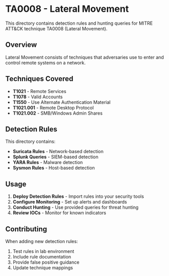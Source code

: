 # TA0008 - Lateral Movement

This directory contains detection rules and hunting queries for MITRE ATT&CK technique TA0008 (Lateral Movement).

## Overview

Lateral Movement consists of techniques that adversaries use to enter and control remote systems on a network.

## Techniques Covered

- **T1021** - Remote Services
- **T1078** - Valid Accounts
- **T1550** - Use Alternate Authentication Material
- **T1021.001** - Remote Desktop Protocol
- **T1021.002** - SMB/Windows Admin Shares

## Detection Rules

This directory contains:
- **Suricata Rules** - Network-based detection
- **Splunk Queries** - SIEM-based detection
- **YARA Rules** - Malware detection
- **Sysmon Rules** - Host-based detection

## Usage

1. **Deploy Detection Rules** - Import rules into your security tools
2. **Configure Monitoring** - Set up alerts and dashboards
3. **Conduct Hunting** - Use provided queries for threat hunting
4. **Review IOCs** - Monitor for known indicators

## Contributing

When adding new detection rules:
1. Test rules in lab environment
2. Include rule documentation
3. Provide false positive guidance
4. Update technique mappings

